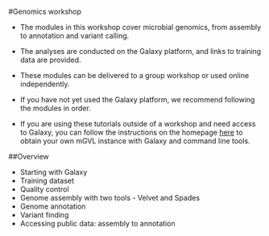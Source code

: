 <br>
#Genomics workshop

- The modules in this workshop cover microbial genomics, from assembly to annotation and variant calling.

- The analyses are conducted on the Galaxy platform, and links to training data are provided.

- These modules can be delivered to a group workshop or used online independently.

- If you have not yet used the Galaxy platform, we recommend following the modules in order.

- If you are using these tutorials outside of a workshop and need access to Galaxy, you can follow the instructions on the homepage [here](../../index.md) to obtain your own mGVL instance with Galaxy and command line tools.

##Overview

- Starting with Galaxy
- Training dataset
- Quality control
- Genome assembly with two tools - Velvet and Spades
- Genome annotation
- Variant finding
- Accessing public data: assembly to annotation

